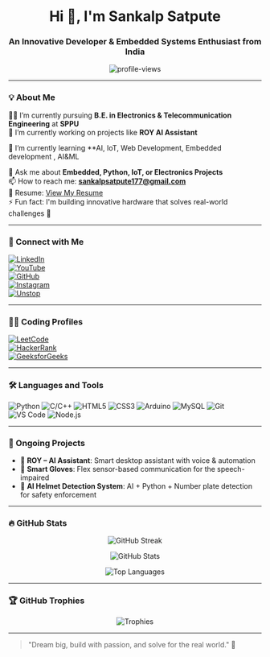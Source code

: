 <h1 align="center">Hi 👋, I'm Sankalp Satpute</h1>
<h3 align="center">An Innovative Developer & Embedded Systems Enthusiast from India</h3>

<p align="center">
  <img src="https://visitor-badge.laobi.icu/badge?page_id=sankalpsatpute" alt="profile-views">
</p>

---

### 💡 About Me

👨‍🎓 I’m currently pursuing **B.E. in Electronics & Telecommunication Engineering** at **SPPU**  
🔭 I’m currently working on projects like  **ROY AI Assistant**

🌱 I’m currently learning **AI, IoT, Web Development,  Embedded development ,  AI&ML

💬 Ask me about **Embedded, Python, IoT, or Electronics Projects**  
📫 How to reach me: **sankalpsatpute177@gmail.com**  
📄 Resume: [View My Resume](https://drive.google.com/your-resume-link)  
⚡ Fun fact: I'm building innovative hardware that solves real-world challenges 🚀

---

### 📲 Connect with Me

[![LinkedIn](https://img.shields.io/badge/LinkedIn-blue?style=flat&logo=linkedin)](https://www.linkedin.com/in/sankalp-satpute-743305234/)  
[![YouTube](https://img.shields.io/badge/YouTube-red?style=flat&logo=youtube)](https://www.youtube.com/@SVBSInfohub)  
[![GitHub](https://img.shields.io/badge/GitHub-181717?style=flat&logo=github)](https://github.com/sankalpsatpute)  
[![Instagram](https://img.shields.io/badge/Instagram-E4405F?style=flat&logo=instagram)](https://www.instagram.com/sankalp_4567/)  
[![Unstop](https://img.shields.io/badge/Unstop-410093?style=flat&logo=unstop&logoColor=white)](https://unstop.com/u/Sankalp_77)

---

### 👨‍💻 Coding Profiles

[![LeetCode](https://img.shields.io/badge/LeetCode-FFA116?style=flat&logo=leetcode&logoColor=black)](https://leetcode.com/u/sankalp340/)  
[![HackerRank](https://img.shields.io/badge/HackerRank-2EC866?style=flat&logo=HackerRank&logoColor=white)](https://www.hackerrank.com/profile/sankalpsatpute91)  
[![GeeksforGeeks](https://img.shields.io/badge/GeeksforGeeks-1F8ACB?style=flat&logo=geeksforgeeks&logoColor=white)](https://www.geeksforgeeks.org/user/sankalpsatpute975/)  

---

### 🛠️ Languages and Tools

![Python](https://img.shields.io/badge/-Python-000?&logo=python)
![C/C++](https://img.shields.io/badge/-C/C++-00599C?&logo=c)
![HTML5](https://img.shields.io/badge/-HTML5-E34F26?&logo=html5)
![CSS3](https://img.shields.io/badge/-CSS3-1572B6?&logo=css3)
![Arduino](https://img.shields.io/badge/-Arduino-00979D?&logo=arduino)
![MySQL](https://img.shields.io/badge/-MySQL-4479A1?&logo=mysql)
![Git](https://img.shields.io/badge/-Git-F05032?&logo=git)
![VS Code](https://img.shields.io/badge/-VS%20Code-007ACC?&logo=visual-studio-code)
![Node.js](https://img.shields.io/badge/-Node.js-339933?&logo=node.js)

---

### 🚀 Ongoing Projects

- 🤖 **ROY – AI Assistant**: Smart desktop assistant with voice & automation
- 🧤 **Smart Gloves**: Flex sensor-based communication for the speech-impaired
- 🧠 **AI Helmet Detection System**: AI + Python + Number plate detection for safety enforcement

---

### 🔥 GitHub Stats

<p align="center">
  <img src="https://github-readme-streak-stats.herokuapp.com?user=sankalpsatpute&theme=tokyonight" alt="GitHub Streak">
</p>

<p align="center">
  <img src="https://github-readme-stats.vercel.app/api?username=sankalpsatpute&show_icons=true&theme=tokyonight" alt="GitHub Stats">
</p>

<p align="center">
  <img src="https://github-readme-stats.vercel.app/api/top-langs/?username=sankalpsatpute&layout=compact&theme=tokyonight" alt="Top Languages">
</p>

---

### 🏆 GitHub Trophies

<p align="center">
  <img src="https://github-profile-trophy.vercel.app/?username=sankalpsatpute&theme=monokai" alt="Trophies">
</p>

---

> "Dream big, build with passion, and solve for the real world." 🚀

